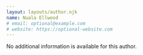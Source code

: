 ```yaml
---
layout: layouts/author.njk
name: Nuala Ellwood
# email: optional@example.com
# website: https://optional-website.com
---
```

No additional information is available for this author.
